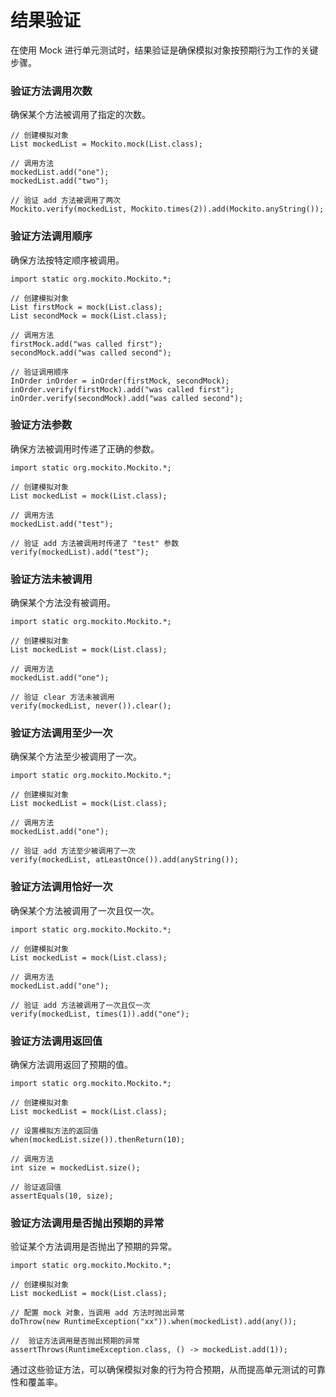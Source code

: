 # 结果验证

在使用 Mock 进行单元测试时，结果验证是确保模拟对象按预期行为工作的关键步骤。

### 验证方法调用次数

确保某个方法被调用了指定的次数。

```
// 创建模拟对象
List mockedList = Mockito.mock(List.class);

// 调用方法
mockedList.add("one");
mockedList.add("two");

// 验证 add 方法被调用了两次
Mockito.verify(mockedList, Mockito.times(2)).add(Mockito.anyString());
```

### 验证方法调用顺序

确保方法按特定顺序被调用。

```
import static org.mockito.Mockito.*;

// 创建模拟对象
List firstMock = mock(List.class);
List secondMock = mock(List.class);

// 调用方法
firstMock.add("was called first");
secondMock.add("was called second");

// 验证调用顺序
InOrder inOrder = inOrder(firstMock, secondMock);
inOrder.verify(firstMock).add("was called first");
inOrder.verify(secondMock).add("was called second");
```

### 验证方法参数

确保方法被调用时传递了正确的参数。

```
import static org.mockito.Mockito.*;

// 创建模拟对象
List mockedList = mock(List.class);

// 调用方法
mockedList.add("test");

// 验证 add 方法被调用时传递了 "test" 参数
verify(mockedList).add("test");
```

### 验证方法未被调用

确保某个方法没有被调用。

```
import static org.mockito.Mockito.*;

// 创建模拟对象
List mockedList = mock(List.class);

// 调用方法
mockedList.add("one");

// 验证 clear 方法未被调用
verify(mockedList, never()).clear();
```

### 验证方法调用至少一次

确保某个方法至少被调用了一次。

```
import static org.mockito.Mockito.*;

// 创建模拟对象
List mockedList = mock(List.class);

// 调用方法
mockedList.add("one");

// 验证 add 方法至少被调用了一次
verify(mockedList, atLeastOnce()).add(anyString());
```

### 验证方法调用恰好一次

确保某个方法被调用了一次且仅一次。

```
import static org.mockito.Mockito.*;

// 创建模拟对象
List mockedList = mock(List.class);

// 调用方法
mockedList.add("one");

// 验证 add 方法被调用了一次且仅一次
verify(mockedList, times(1)).add("one");
```

### 验证方法调用返回值

确保方法调用返回了预期的值。

```
import static org.mockito.Mockito.*;

// 创建模拟对象
List mockedList = mock(List.class);

// 设置模拟方法的返回值
when(mockedList.size()).thenReturn(10);

// 调用方法
int size = mockedList.size();

// 验证返回值
assertEquals(10, size);
```

### 验证方法调用是否抛出预期的异常

验证某个方法调用是否抛出了预期的异常。

```
import static org.mockito.Mockito.*;

// 创建模拟对象
List mockedList = mock(List.class);

// 配置 mock 对象，当调用 add 方法时抛出异常
doThrow(new RuntimeException("xx")).when(mockedList).add(any());

//  验证方法调用是否抛出预期的异常
assertThrows(RuntimeException.class, () -> mockedList.add(1));
```

通过这些验证方法，可以确保模拟对象的行为符合预期，从而提高单元测试的可靠性和覆盖率。
